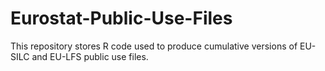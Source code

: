 # Eurostat-Public-Use-Files

This repository stores R code used to produce cumulative versions of EU-SILC and EU-LFS public use files.
